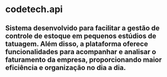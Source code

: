 # codetech.api

## Sistema desenvolvido para facilitar a gestão de controle de estoque em pequenos estúdios de tatuagem. Além disso, a plataforma oferece funcionalidades para acompanhar e analisar o faturamento da empresa, proporcionando maior eficiência e organização no dia a dia.
